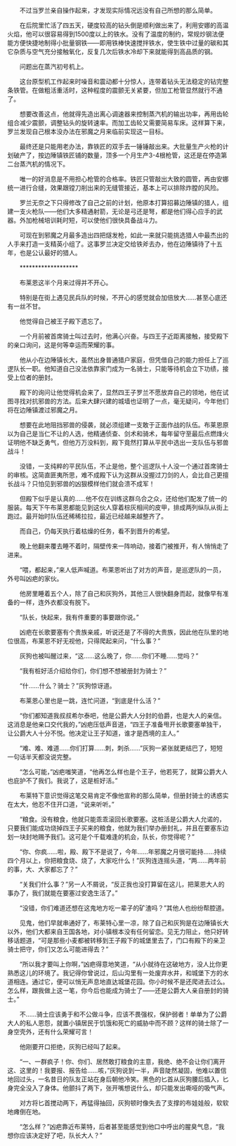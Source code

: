 　　不过当罗兰亲自操作起来，才发现实际情况远没有自己所想的那么简单。

　　在后院里忙活了四五天，硬度较高的钻头倒是顺利做出来了，利用安娜的高温火焰，他可以很容易得到1500度以上的铁水。没有了温度的制约，常规炒钢法便能方便快捷地制得小批量钢铁——即用铁棒快速搅拌铁水，使生铁中过量的碳和其它杂质与空气充分接触氧化，反复几次后铁水冷却下来就能得到高品质的钢。

　　问题出在蒸汽初号机上。

　　这台原型机工作起来时噪音和震动都十分惊人，连带着钻头无法稳定的钻完整条铁管。在做粗活重活时，这种程度的震颤无关紧要，但加工枪管显然就行不通了。

　　想要改善这点，他就得先造出离心调速器来控制蒸汽机的输出功率，再用齿轮组合减少震颤，调整钻头的旋转速率。而加工齿轮又需要简易车床。这样算下来，罗兰发现自己根本没办法在邪魔之月来临前实现这一目标。

　　最终还是只能用老办法，靠铁匠的双手去一锤锤敲出来。大批量生产火枪的计划破产了，按边陲镇铁匠铺的数量，顶多一个月生产3-4根枪管，这还是在停造第二台蒸汽机的情况下。

　　唯一的好消息是不用担心枪管的合格率。铁匠只管敲出大致的圆管，再由安娜统一进行合缝，效果跟镗刀削出来的无缝管接近，基本上可以排除炸膛的风险。

　　罗兰无奈之下只得修改了自己之前的计划，他原本打算招募边陲镇的猎人，组建一支火枪队——他们大多精通射箭，无论是弓还是弩，都是他们得心应手的武器。外加枪械培训耗时短，可以使他们很快具备战斗力。

　　可现在到邪魔之月最多造出四把燧发枪，如此一来就只能挑选猎人中最杰出的人手来打造一支精英小组了。这事罗兰决定交给铁斧去办，他在边陲镇待了十五年，也是公认最好的猎人。

　　*******************

　　布莱恩这半个月来过得并不开心。

　　特别是在街上遇见民兵队的时候，不开心的感觉就会加倍放大……甚至心底还有一丝不甘。

　　他觉得自己被王子殿下遗忘了。

　　一个月前被首席骑士叫过去时，他满心兴奋。与四王子近距离接触，接受殿下的亲口询问，这是何等幸运而荣耀的事。

　　他从小在边陲镇长大，虽然出身普通猎户家庭，但凭借自己的能力担任上了巡逻队长一职。他知道自己没法依靠家门成为一名骑士，只能等待机会立下功绩，接受上位者的册封。

　　殿下的询问让他觉得机会来了，显然四王子罗兰不愿放弃自己的领地，他在试图寻找对抗邪兽的方法。后来大肆兴建的城墙也证明了一点，毫无疑问，今年他们将在边陲镇渡过邪魔之月。

　　想要在此地阻挡邪兽的侵袭，就必须组建一支敢于正面作战的队伍。布莱恩原以为自己是当仁不让的人选，他精通侦查、剑术和骑术，每年留守至最后点燃烽火证明他不缺乏勇气，但他万万没料到，殿下竟然打算从平民中选出一支队伍与邪兽战斗！

　　没错，一支纯粹的平民队伍，不止是他，整个巡逻队十人没一个通过首席骑士的审核。这简直匪夷所思，难不成殿下认为这群从没握过刀剑的人，会比自己更擅长战斗？只怕见到邪兽的凶狠模样他们就会溃不成军！

　　但殿下似乎是认真的……他不仅在训练这群乌合之众，还给他们配发了统一的服装。每天下午布莱恩都能见到这伙人穿着棕灰相间的皮甲，排成两列纵队从街上跑过。最开始时队伍还稀稀拉拉，最近已经越来越整齐了。

　　而自己，仍每天执行着枯燥的任务，看不到晋升的希望。

　　晚上他翻来覆去睡不着时，隔壁传来一阵响动，接着门被推开，有人悄悄走了进来。

　　“喂，都起来，”来人低声喊道。布莱恩听出了对方的声音，是巡逻队的一员，外号叫凶疤的家伙。

　　他房里睡着五个人，除了自己和灰狗外，其他三人很快翻身而起，就像早有准备的一样，连外衣都没有脱下。

　　“队长，快起来，我有件重要的事要跟你说。”

　　凶疤在长歌要塞有个贵族亲戚，听说还是了不得的大贵族，因此他在队里的地位很高，布莱恩不好无视他，只得爬起来问，“什么事？”

　　灰狗也被叫醒过来，“这……这么晚了，你……你们不睡……觉吗？”

　　“我有桩好活介绍给你们，你们想不想被册封为骑士？”

　　“什……什么？骑士？”灰狗惊讶道。

　　布莱恩心里也是一跳，连忙问道，“到底是什么活？”

　　“你们都知道我叔叔希尔泰吧，他是公爵大人分封的伯爵，也是大人的亲信。这消息是他亲口交代我的，”凶疤压低声音道，“四王子准备甩开长歌要塞单独干，让公爵大人十分不悦。他决定让王子知道，谁才是西境的主人。”

　　“难、难、难道……你们打算……刺，刺杀……”灰狗一紧张就更结巴了，短短一句话半天都没说完整。

　　“怎么可能，”凶疤嗤笑道，“他再怎么样也是个王子，他若死了，就算公爵大人也庇护不了我们。我说了，这是桩好活。”

　　布莱特下意识觉得这笔交易肯定不像他宣称的那么简单，但册封骑士的诱惑实在太大，他忍不住开口道，“说来听听。”

　　“粮食。没有粮食，他就只能乖乖滚回长歌要塞。这桩活是公爵大人允诺的，只要我们能成功烧掉四王子买来的粮食，他就为我们举办册封礼，并且在要塞东边划一块封地赐予我们。这可是个千载难逢的机会，队长，你觉得呢？”

　　“你、你疯……啦，殿、殿下不是说了，今年……年邪魔之月很可能持……持续四个月以上，你把粮食烧、烧了，大家吃什么！”灰狗连连摇头道，“两……两年前的事，大、大家都忘了？”

　　“关我们什么事？”另一人不屑说，“反正我也没打算留在这儿，把莱恩大人的事办了，我们就能在要塞过安逸生活了。”

　　“没错，你们难道还想在这鬼地方吃一辈子的矿渣吗？”其他人也纷纷帮腔道。

　　见鬼，他们早就串通好了，布莱特心里一凉，除了自己和灰狗是在边陲镇长大以外，他们大都来自王国各地，对小镇根本没有任何留恋。见无力阻止，他只好转移话题道，“可是那些小麦都被转移到王子殿下的城堡里去了，门口有殿下的亲卫骑士把守，你们又怎么可能进得去？”

　　“所以我才要叫上你啊，”凶疤得意地笑道，“从小就待在这破地方，没人比你更熟悉这儿的环境了。我记得你曾说过，后山沟里有一处废弃水井，和城堡下方的水道相连。通过它，便可以悄无声息地直达城堡花园。你小时候不是还爬进去过么。怎么样，跟我做上这一笔，你今后也能成为骑士了——还是公爵大人亲自册封的骑士。”

　　不……骑士应该勇于和不公做斗争，应该不畏强权，保护弱者！单单为了公爵大人的私人恩怨，就置小镇居民于饥饿和死亡的威胁中而不顾？这样的骑士除了一身空壳外，还有什么荣耀可言！

　　他刚要开口拒绝，灰狗已经叫了起来。

　　“一、一群疯子！你、你们、居然敢打粮食的主意，我绝、绝不会让你们离开这、这里的！我要报、报告给……咳，”灰狗说到一半，声音陡然凝固，他难以置信地回过头，一名昔日的队友正站在身后朝他冷笑。黑色的匕首从灰狗腰后插入，匕身完全没入了身体。他颤抖了两下，张开嘴想说什么，却只能发出嘶哑的吸气声。

　　对方将匕首搅动两下，再猛得抽回，灰狗顿时像失去了支撑的布娃娃般，软软地瘫倒在地。

　　“怎么样？”凶疤靠近布莱特，后者甚至能感觉到他口中呼出的腥臭气息，“我想你应该决定好了吧，队长大人？”
